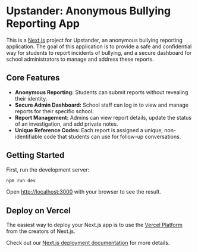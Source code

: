 # Upstander: Anonymous Bullying Reporting App

This is a [Next.js](https://nextjs.org) project for Upstander, an anonymous bullying reporting application. The goal of this application is to provide a safe and confidential way for students to report incidents of bullying, and a secure dashboard for school administrators to manage and address these reports.

## Core Features

- **Anonymous Reporting:** Students can submit reports without revealing their identity.
- **Secure Admin Dashboard:** School staff can log in to view and manage reports for their specific school.
- **Report Management:** Admins can view report details, update the status of an investigation, and add private notes.
- **Unique Reference Codes:** Each report is assigned a unique, non-identifiable code that students can use for follow-up conversations.

## Getting Started

First, run the development server:

```bash
npm run dev
```

Open [http://localhost:3000](http://localhost:3000) with your browser to see the result.

## Deploy on Vercel

The easiest way to deploy your Next.js app is to use the [Vercel Platform](https://vercel.com/new?utm_medium=default-template&filter=next.js&utm_source=create-next-app&utm_campaign=create-next-app-readme) from the creators of Next.js.

Check out our [Next.js deployment documentation](https://nextjs.org/docs/app/building-your-application/deploying) for more details.
